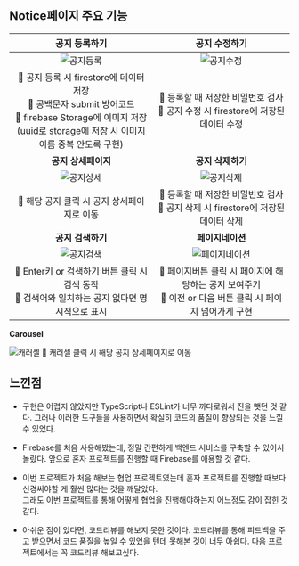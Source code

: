 ## Notice페이지 주요 기능
| **공지 등록하기** | **공지 수정하기**  |
|:---:| 	:---:|
|  ![공지등록](https://github.com/wowba/Wikinity/assets/121606131/0af8eb54-203f-41fb-8a63-a0a2e66a1329)|![공지수정](https://github.com/wowba/Wikinity/assets/121606131/7b11a338-39bd-438b-aad8-791691620189) 	| ![ezgif-4-c21991c473](https://github.com/KDT1-FE/Y_FE_JAVASCRIPT_PICTURE/assets/139189221/5ef7c8a8-4d4d-49c9-a4e0-18421f6836c5)	|
| 📌 공지 등록 시 firestore에 데이터 저장 <br> 📌 공백문자 submit 방어코드 <br> 📌 firebase Storage에 이미지 저장 <br> (uuid로 storage에 저장 시 이미지 이름 중복 안도록 구현) 	| 📌 등록할 때 저장한 비밀번호 검사   <br>📌 공지 수정 시 firestore에 저장된 데이터 수정 	|
| **공지 상세페이지**	|  **공지 삭제하기**	|
| ![공지상세](https://github.com/wowba/Wikinity/assets/121606131/c2c08eaf-b72c-4e1f-971b-9a45cbc0dcca) |  ![공지삭제](https://github.com/wowba/Wikinity/assets/121606131/b0abceb8-50cb-46dc-9e08-c48c4f22c017) |
| 📌 해당 공지 클릭 시 공지 상세페이지로 이동 	| 📌 등록할 때 저장한 비밀번호 검사 <br> 📌 공지 삭제 시 firestore에 저장된 데이터 삭제  	|
|  **공지 검색하기** 	|   **페이지네이션**   |
| ![공지검색](https://github.com/wowba/Wikinity/assets/121606131/6aa3afc2-f855-4cec-923a-1b070d69684a) 	|  ![페이지네이션](https://github.com/wowba/Wikinity/assets/121606131/abfe4f35-f6ab-43cc-b668-9474f9622b19)   |
| 📌 Enter키 or 검색하기 버튼 클릭 시 검색 동작 <br> 📌 검색어와 일치하는 공지 없다면 명시적으로  표시 |  📌 페이지버튼 클릭 시 페이지에 해당하는 공지 보여주기 <br>📌 이전 or 다음 버튼 클릭 시 페이지 넘어가게 구현  |	

**Carousel**

 ![캐러셀](https://github.com/wowba/Wikinity/assets/121606131/827ce579-c651-4a33-aac3-89329537259c)
📌 캐러셀 클릭 시 해당 공지 상세페이지로 이동

## 느낀점
- 구현은 어렵지 않았지만 TypeScript나 ESLint가 너무 까다로워서 진을 뺏던 것 같다. 그러나 이러한 도구들을 사용하면서 확실히 코드의 품질이 향상되는 것을 느낄 수 있었다.

- Firebase를 처음 사용해봤는데, 정말 간편하게 백엔드 서비스를 구축할 수 있어서 놀랐다. 앞으로 혼자 프로젝트를 진행할 때 Firebase를 애용할 것 같다.

- 이번 프로젝트가 처음 해보는 협업 프로젝트였는데 혼자 프로젝트를 진행할 때보다 신경써야할 게 훨씬 많다는 것을 깨달았다.<br>
그래도 이번 프로젝트를 통해 어떻게 협업을 진행해야하는지 어느정도 감이 잡힌 것 같다.<br>

- 아쉬운 점이 있다면, 코드리뷰를 해보지 못한 것이다. 코드리뷰를 통해 피드백을 주고 받으면서 코드 품질을 높일 수 있었을 텐데 못해본 것이 너무 아쉽다. 다음 프로젝트에서는 꼭 코드리뷰 해보고싶다.
